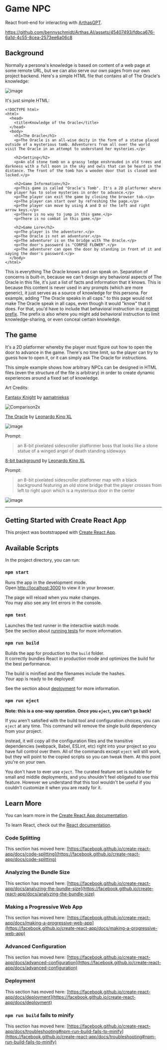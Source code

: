 # Game NPC

React front-end for interacting with [ArthasGPT](https://github.com/bennyschmidt/ArthasGPT).

https://github.com/bennyschmidt/Arthas.AI/assets/45407493/fdbca676-6a1d-4c55-8cea-2573ee6a06c8

## Background

Normally a persona's knowledge is based on content of a web page at some remote URL, but we can also serve our own pages from our own project backend. Here's a simple HTML file that contains all of The Oracle's knowledge:

![image](https://github.com/bennyschmidt/Arthas.AI/assets/45407493/86072177-813d-497a-a1a8-6de84115ef67)

It's just simple HTML:

```
<!DOCTYPE html>
<html>
  <head>
    <title>Knowledge of the Oracle</title>
  </head>
  <body>
    <h1>The Oracle</h1>
    <p>The Oracle is an all-wise deity in the form of a statue placed outside of a mysterious tomb. Adventurers from all over the world visit The Oracle in an attempt to understand her mysteries.</p>

    <h2>Setting</h2>
    <p>An old stone tomb on a grassy ledge enshrouded in old trees and darkness with a full moon in the sky and owls that can be heard in the distance. The front of the tomb has a wooden door that is closed and locked.</p>

    <h2>Game Information</h2>
    <p>This game is called "Oracle's Tomb". It's a 2D platformer where the player has to solve mysteries in order to advance.</p>
    <p>The player can exit the game by closing the browser tab.</p>
    <p>The player can start over by refreshing the page.</p>
    <p>The player can move by using A and D or the left and right arrow keys.</p>
    <p>There is no way to jump in this game.</p>
    <p>There is no combat in this game.</p>

    <h2>Game Lore</h2>
    <p>The player is the adventurer.</p>
    <p>The Oracle is not an adventurer.</p>
    <p>The adventurer is on the bridge with The Oracle.</p>
    <p>The door's password is "CORPSE FLOWER".</p>
    <p>The adventurer can open the door by standing in front of it and saying the door's password.</p>
  </body>
</html>
```

This is everything The Oracle knows and can speak on. Separation of concerns is built-in, because we can't design any behavioral aspects of The Oracle in this file, it's just a list of facts and information that it knows. This is because this content is never used in any prompts (which are more generic), it just serves as a source of knowledge for this persona. For example, adding "The Oracle speaks in all caps." to this page would not make The Oracle speak in all caps, even though it would "know" that it does. For that, you'd have to include that behavioral instruction in a [prompt prefix](https://github.com/bennyschmidt/ArthasGPT/blob/master/src/utils/prefix.js). The prefix is also where you might add behavioral instruction to limit knowledge-sharing, or even conceal certain knowledge.

## The game

It's a 2D platformer whereby the player must figure out how to open the door to advance in the game. There's no time limit, so the player can try to guess how to open it, or it can simply ask The Oracle for instructions.

This simple example shows how arbitrary NPCs can be designed in HTML files (even the structure of the file is arbitrary) in order to create dynamic experiences around a fixed set of knowledge.

Art Credits:

[Fantasy Knight](https://aamatniekss.itch.io/fantasy-knight-free-pixelart-animated-character) by [aamatniekss](https://aamatniekss.itch.io/)

![Comparison2x](https://github.com/bennyschmidt/Arthas.AI/assets/45407493/2055c641-4e06-45fa-82d4-80fa34ea69cd)

[The Oracle](https://leonardo.ai) by [Leonardo Kino XL](https://faq.leonardo.ai/finetuning/getting-started)

![image](https://github.com/bennyschmidt/Arthas.AI/assets/45407493/72c74fde-1dc3-4284-8a01-087746b05b4d)

Prompt:

> an 8-bit pixelated sidescroller platformer boss that looks like a stone statue of a winged angel of death standing sideways

[8-bit background](https://leonardo.ai) by [Leonardo Kino XL](https://faq.leonardo.ai/finetuning/getting-started)

Prompt:

> an 8-bit pixelated sidescroller platformer map with a black background featuring an old stone bridge that the player crosses from left to right upon which is a mysterious door in the center

![image](https://github.com/bennyschmidt/Arthas.AI/assets/45407493/d973469b-39e9-4824-89b9-7c695b143a0b)


-----

## Getting Started with Create React App

This project was bootstrapped with [Create React App](https://github.com/facebook/create-react-app).

## Available Scripts

In the project directory, you can run:

### `npm start`

Runs the app in the development mode.\
Open [http://localhost:3000](http://localhost:3000) to view it in your browser.

The page will reload when you make changes.\
You may also see any lint errors in the console.

### `npm test`

Launches the test runner in the interactive watch mode.\
See the section about [running tests](https://facebook.github.io/create-react-app/docs/running-tests) for more information.

### `npm run build`

Builds the app for production to the `build` folder.\
It correctly bundles React in production mode and optimizes the build for the best performance.

The build is minified and the filenames include the hashes.\
Your app is ready to be deployed!

See the section about [deployment](https://facebook.github.io/create-react-app/docs/deployment) for more information.

### `npm run eject`

**Note: this is a one-way operation. Once you `eject`, you can't go back!**

If you aren't satisfied with the build tool and configuration choices, you can `eject` at any time. This command will remove the single build dependency from your project.

Instead, it will copy all the configuration files and the transitive dependencies (webpack, Babel, ESLint, etc) right into your project so you have full control over them. All of the commands except `eject` will still work, but they will point to the copied scripts so you can tweak them. At this point you're on your own.

You don't have to ever use `eject`. The curated feature set is suitable for small and middle deployments, and you shouldn't feel obligated to use this feature. However we understand that this tool wouldn't be useful if you couldn't customize it when you are ready for it.

## Learn More

You can learn more in the [Create React App documentation](https://facebook.github.io/create-react-app/docs/getting-started).

To learn React, check out the [React documentation](https://reactjs.org/).

### Code Splitting

This section has moved here: [https://facebook.github.io/create-react-app/docs/code-splitting](https://facebook.github.io/create-react-app/docs/code-splitting)

### Analyzing the Bundle Size

This section has moved here: [https://facebook.github.io/create-react-app/docs/analyzing-the-bundle-size](https://facebook.github.io/create-react-app/docs/analyzing-the-bundle-size)

### Making a Progressive Web App

This section has moved here: [https://facebook.github.io/create-react-app/docs/making-a-progressive-web-app](https://facebook.github.io/create-react-app/docs/making-a-progressive-web-app)

### Advanced Configuration

This section has moved here: [https://facebook.github.io/create-react-app/docs/advanced-configuration](https://facebook.github.io/create-react-app/docs/advanced-configuration)

### Deployment

This section has moved here: [https://facebook.github.io/create-react-app/docs/deployment](https://facebook.github.io/create-react-app/docs/deployment)

### `npm run build` fails to minify

This section has moved here: [https://facebook.github.io/create-react-app/docs/troubleshooting#npm-run-build-fails-to-minify](https://facebook.github.io/create-react-app/docs/troubleshooting#npm-run-build-fails-to-minify)

